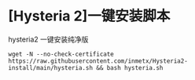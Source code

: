 # [Hysteria 2]一键安装脚本

hysteria2 一键安装纯净版

```
wget -N --no-check-certificate https://raw.githubusercontent.com/inmetx/Hysteria2-install/main/hysteria.sh && bash hysteria.sh
```




